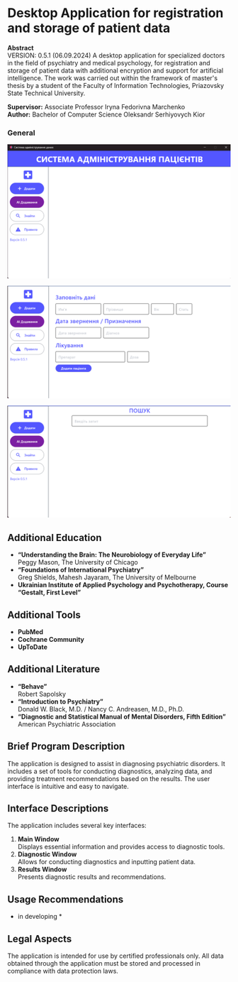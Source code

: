 # Desktop Application for registration and storage of patient data

**Abstract**  
VERSION: 0.5.1 (06.09.2024)
A desktop application for specialized doctors in the field of psychiatry and medical psychology, for registration and storage of patient data with additional encryption and support for artificial intelligence.
The work was carried out within the framework of master's thesis by a student of the Faculty of Information Technologies, Priazovsky State Technical University.

**Supervisor:** Associate Professor Iryna Fedorivna Marchenko  
**Author:** Bachelor of Computer Science Oleksandr Serhiyovych Kior

### General
![Screen1](./assets/Screen1.png)

![Screen2](./assets/Screen2.png)

![Screen3](./assets/Screen3.png)

## Additional Education

- **“Understanding the Brain: The Neurobiology of Everyday Life”**  
  Peggy Mason, The University of Chicago
- **“Foundations of International Psychiatry”**  
  Greg Shields, Mahesh Jayaram, The University of Melbourne
- **Ukrainian Institute of Applied Psychology and Psychotherapy, Course “Gestalt, First Level”**

## Additional Tools

- **PubMed**
- **Cochrane Community**
- **UpToDate**

## Additional Literature

- **“Behave”**  
  Robert Sapolsky
- **“Introduction to Psychiatry”**  
  Donald W. Black, M.D. / Nancy C. Andreasen, M.D., Ph.D.
- **“Diagnostic and Statistical Manual of Mental Disorders, Fifth Edition”**  
  American Psychiatric Association

## Brief Program Description

The application is designed to assist in diagnosing psychiatric disorders. It includes a set of tools for conducting diagnostics, analyzing data, and providing treatment recommendations based on the results. The user interface is intuitive and easy to navigate.

## Interface Descriptions

The application includes several key interfaces:
1. **Main Window**  
   Displays essential information and provides access to diagnostic tools.
2. **Diagnostic Window**  
   Allows for conducting diagnostics and inputting patient data.
3. **Results Window**  
   Presents diagnostic results and recommendations.

## Usage Recommendations

* in developing *

## Legal Aspects

The application is intended for use by certified professionals only. All data obtained through the application must be stored and processed in compliance with data protection laws.
